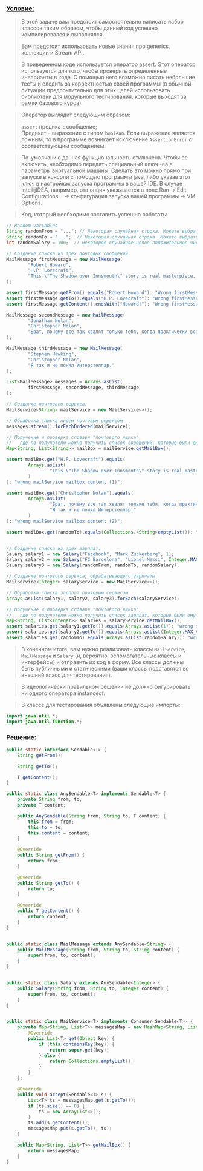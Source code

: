 ### [Условие:]()

>В этой задаче вам предстоит самостоятельно написать набор классов таким образом, чтобы
данный код успешно компилировался и выполнялся.
>
>Вам предстоит использовать новые знания про generics, коллекции и Stream API.
>
>В приведенном коде используется оператор assert. Этот оператор используется для того, 
чтобы проверять определенные инварианты в коде. С помощью него возможно писать небольшие 
тесты и следить за корректностью своей программы (в обычной ситуации предпочтительно 
для этих целей использовать библиотеки для модульного тестирования, которые выходят 
за рамки базового курса).

>Оператор выглядит следующим образом:
> 
>`assert` предикат: сообщение;  
Предикат – выражение с типом `boolean`. Если выражение является ложным, то в программе 
возникает исключение `AssertionError` с соответствующим сообщением.

>По-умолчанию данная функциональность отключена. Чтобы ее включить, необходимо передать 
специальный ключ -ea в параметры виртуальной машины. Сделать это можно прямо при 
запуске в консоли с помощью программы java, либо указав этот ключ в настройках запуска 
программы в вашей IDE. В случае IntellijIDEA, например, эта опция указывается 
в поле Run -> Edit Configurations... -> конфигурация запуска вашей программы -> VM Options.

>Код, который необходимо заставить успешно работать:
```java
// Random variables
String randomFrom = "..."; // Некоторая случайная строка. Можете выбрать ее самостоятельно. 
String randomTo = "...";  // Некоторая случайная строка. Можете выбрать ее самостоятельно.
int randomSalary = 100;  // Некоторое случайное целое положительное число. Можете выбрать его самостоятельно.

// Создание списка из трех почтовых сообщений.
MailMessage firstMessage = new MailMessage(
        "Robert Howard",
        "H.P. Lovecraft",
        "This \"The Shadow over Innsmouth\" story is real masterpiece, Howard!"
);

assert firstMessage.getFrom().equals("Robert Howard"): "Wrong firstMessage from address";
assert firstMessage.getTo().equals("H.P. Lovecraft"): "Wrong firstMessage to address";
assert firstMessage.getContent().endsWith("Howard!"): "Wrong firstMessage content ending";

MailMessage secondMessage = new MailMessage(
        "Jonathan Nolan",
        "Christopher Nolan",
        "Брат, почему все так хвалят только тебя, когда практически все сценарии написал я. Так не честно!"
);

MailMessage thirdMessage = new MailMessage(
        "Stephen Hawking",
        "Christopher Nolan",
        "Я так и не понял Интерстеллар."
);

List<MailMessage> messages = Arrays.asList(
        firstMessage, secondMessage, thirdMessage
);

// Создание почтового сервиса.
MailService<String> mailService = new MailService<>();

// Обработка списка писем почтовым сервисом
messages.stream().forEachOrdered(mailService);

// Получение и проверка словаря "почтового ящика",
//   где по получателю можно получить список сообщений, которые были ему отправлены
Map<String, List<String>> mailBox = mailService.getMailBox();

assert mailBox.get("H.P. Lovecraft").equals(
        Arrays.asList(
                "This \"The Shadow over Innsmouth\" story is real masterpiece, Howard!"
        )
): "wrong mailService mailbox content (1)";

assert mailBox.get("Christopher Nolan").equals(
        Arrays.asList(
                "Брат, почему все так хвалят только тебя, когда практически все сценарии написал я. Так не честно!",
                "Я так и не понял Интерстеллар."
        )
): "wrong mailService mailbox content (2)";

assert mailBox.get(randomTo).equals(Collections.<String>emptyList()): "wrong mailService mailbox content (3)";


// Создание списка из трех зарплат.
Salary salary1 = new Salary("Facebook", "Mark Zuckerberg", 1);
Salary salary2 = new Salary("FC Barcelona", "Lionel Messi", Integer.MAX_VALUE);
Salary salary3 = new Salary(randomFrom, randomTo, randomSalary);

// Создание почтового сервиса, обрабатывающего зарплаты.
MailService<Integer> salaryService = new MailService<>();

// Обработка списка зарплат почтовым сервисом
Arrays.asList(salary1, salary2, salary3).forEach(salaryService);

// Получение и проверка словаря "почтового ящика",
//   где по получателю можно получить список зарплат, которые были ему отправлены.
Map<String, List<Integer>> salaries = salaryService.getMailBox();
assert salaries.get(salary1.getTo()).equals(Arrays.asList(1)): "wrong salaries mailbox content (1)";
assert salaries.get(salary2.getTo()).equals(Arrays.asList(Integer.MAX_VALUE)): "wrong salaries mailbox content (2)";
assert salaries.get(randomTo).equals(Arrays.asList(randomSalary)): "wrong salaries mailbox content (3)";
```
>В конечном итоге, вам нужно реализовать классы `MailService`, `MailMessage` и `Salary`
(и, вероятно, вспомогательные классы и интерфейсы) и отправить их код в форму.
Все классы должны быть публичными и статическими (ваши классы подставятся во внешний
класс для тестирования).

>В идеологически правильном решении не должно фигурировать ни одного оператора instanceof.

>В классе для тестирования объявлены следующие импорты:
```java
import java.util.*;
import java.util.function.*;
```
### [Решение:]()
```java
public static interface Sendable<T> {
    String getFrom();

    String getTo();

    T getContent();
}

public static class AnySendable<T> implements Sendable<T> {
    private String from, to;
    private T content;

    public AnySendable(String from, String to, T content) {
        this.from = from;
        this.to = to;
        this.content = content;
    }

    @Override
    public String getFrom() {
        return from;
    }

    @Override
    public String getTo() {
        return to;
    }

    @Override
    public T getContent() {
        return content;
    }
}


public static class MailMessage extends AnySendable<String> {
    public MailMessage(String from, String to, String content) {
        super(from, to, content);
    }
}


public static class Salary extends AnySendable<Integer> {
    public Salary(String from, String to, Integer content) {
        super(from, to, content);
    }
}


public static class MailService<T> implements Consumer<Sendable<T>> {
    private Map<String, List<T>> messagesMap = new HashMap<String, List<T>>() {
        @Override
        public List<T> get(Object key) {
            if (this.containsKey(key)) {
                return super.get(key);
            } else {
                return Collections.emptyList();
            }
        }
    };

    @Override
    public void accept(Sendable<T> s) {
        List<T> ts = messagesMap.get(s.getTo());
        if (ts.size() == 0) {
            ts = new ArrayList<>();
        }
        ts.add(s.getContent());
        messagesMap.put(s.getTo(), ts);
    }

    public Map<String, List<T>> getMailBox() {
        return messagesMap;
    }
}

```
